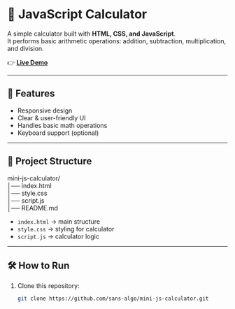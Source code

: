 # 🧮 JavaScript Calculator

A simple calculator built with **HTML, CSS, and JavaScript**.  
It performs basic arithmetic operations: addition, subtraction, multiplication, and division.

👉 **[Live Demo](https://sans-algo.github.io/mini-js-calculator/)**

---

## 🚀 Features
- Responsive design
- Clear & user-friendly UI
- Handles basic math operations
- Keyboard support (optional)

---

## 📂 Project Structure
mini-js-calculator/<br>
│── index.html<br>
│── style.css<br>
│── script.js<br>
│── README.md<br>



- `index.html` → main structure  
- `style.css` → styling for calculator  
- `script.js` → calculator logic  

---

## 🛠️ How to Run
1. Clone this repository:
   ```bash
   git clone https://github.com/sans-algo/mini-js-calculator.git

